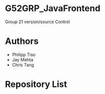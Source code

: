 # G52GRP_JavaFrontend
Group 21 version/source Control


# Authors
* Philipp Tiso
* Jay Mehta
* Chris Tang


# Repository List
